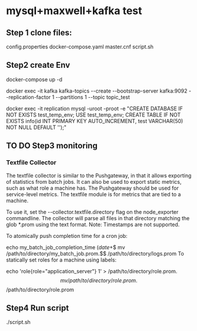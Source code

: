 # mysql+maxwell+kafka test

## Step 1 clone files:

config.properties
docker-compose.yaml
master.cnf
script.sh

## Step2 create Env

docker-compose up -d  

docker exec -it kafka kafka-topics --create --bootstrap-server kafka:9092 --replication-factor 1 --partitions 1 --topic topic_test

docker exec -it replication mysql -uroot -proot -e "CREATE DATABASE IF NOT EXISTS test_temp_env; USE test_temp_env; CREATE TABLE IF NOT EXISTS info(id INT PRIMARY KEY AUTO_INCREMENT, test VARCHAR(50) NOT NULL DEFAULT '');"

## TO DO Step3 monitoring

### Textfile Collector

The textfile collector is similar to the Pushgateway, in that it allows exporting of statistics from batch jobs. It can also be used to export static metrics, such as what role a machine has. The Pushgateway should be used for service-level metrics. The textfile module is for metrics that are tied to a machine.

To use it, set the --collector.textfile.directory flag on the node_exporter commandline. The collector will parse all files in that directory matching the glob *.prom using the text format. Note: Timestamps are not supported.

To atomically push completion time for a cron job:

echo my_batch_job_completion_time $(date +%s) > /path/to/directory/my_batch_job.prom.$$
mv /path/to/directory/my_batch_job.prom.$$ /path/to/directory/logs.prom
To statically set roles for a machine using labels:

echo 'role{role="application_server"} 1' > /path/to/directory/role.prom.$$
mv /path/to/directory/role.prom.$$ /path/to/directory/role.prom



##  Step4 Run script

./sсript.sh 
